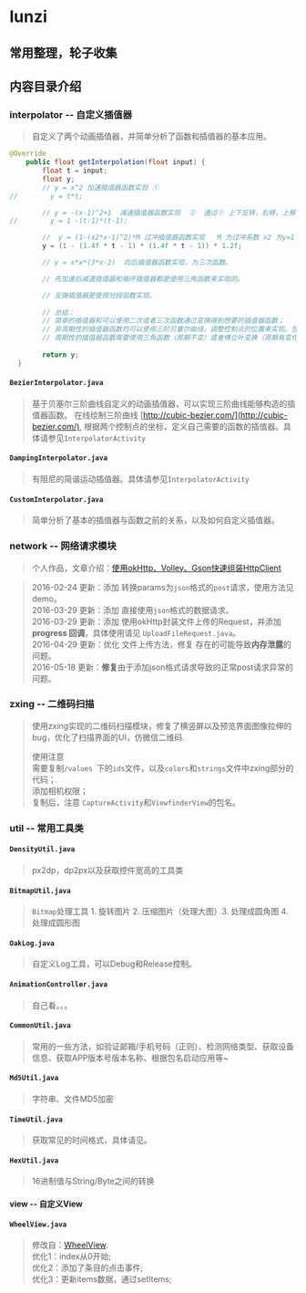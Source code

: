 # lunzi
常用整理，轮子收集
---
## 内容目录介绍

###   interpolator -- 自定义插值器
> 自定义了两个动画插值器，并简单分析了函数和插值器的基本应用。

```java
@Override
    public float getInterpolation(float input) {
        float t = input;
        float y;
        // y = x^2 加速插值器函数实现 ①
//        y = t*t;

        // y = -(x-1)^2+1  减速插值器函数实现  ②  通过① 上下反转，右移，上移 得到
//        y = 1 -(t-1)*(t-1);

        //  y = (1-(x2*x-1)^2)*M 过冲插值器函数实现   M 为过冲系数 x2 为y=1 是函数两个解中较大的那个。 也可使用三角函数来实现。
        y = (1 - (1.4f * t - 1) * (1.4f * t - 1)) * 1.2f;

        // y = x*x*(3*x-2)  向后插值器函数实现，为三次函数。

        // 先加速后减速插值器和循环插值器都是使用三角函数来实现的。

        // 反弹插值器是使用分段函数实现。
        
        // 总结：
        // 简单的插值器和可以使用二次或者三次函数通过变换得到想要的插值器函数；
        // 非周期性的插值器函数均可以使用三阶贝塞尔曲线，调整控制点的位置来实现。包括上面的加速、减速、过冲、向后，先加速后减速；
        // 周期性的插值器函数需要使用三角函数（周期不变）或者傅立叶变换（周期有变化）来实现。上面的循环和先加速再减速；
        
        return y;
  }
```
    
#### `BezierInterpolator.java `
> 基于贝塞尔三阶曲线自定义的动画插值器，可以实现三阶曲线能够构造的插值器函数。 
> 在线绘制三阶曲线 [http://cubic-bezier.com/](http://cubic-bezier.com/), 根据两个控制点的坐标，定义自己需要的函数的插值器。具体请参见`InterpolatorActivity`

#### `DampingInterpolator.java`
> 有阻尼的简谐运动插值器。具体请参见`InterpolatorActivity`

#### `CustomInterpolator.java`
> 简单分析了基本的插值器与函数之前的关系，以及如何自定义插值器。

###   network -- 网络请求模块
> 个人作品，文章介绍：[使用okHttp、Volley、Gson快速组装HttpClient](http://oakzmm.com/2015/07/22/okHttp-Volley-Gson/)  

> 2016-02-24  更新：添加 转换params为`json`格式的`post`请求，使用方法见demo。  
> 2016-03-29  更新：添加 直接使用`json`格式的数据请求。  
> 2016-03-29  更新：添加 使用okHttp封装文件上传的Request，并添加**progress 回调**，具体使用请见 `UploadFileRequest.java`。   
> 2016-04-29  更新：优化 文件上传方法，修复 存在的可能导致**内存泄露**的问题。   
> 2016-05-18  更新：**修复**由于添加json格式请求导致的正常post请求异常的问题。

### zxing -- 二维码扫描
> 使用zxing实现的二维码扫描模块，修复了横竖屏以及预览界面图像拉伸的bug，优化了扫描界面的UI，仿微信二维码. 
>
> 使用注意  
> 需要复制`/values `下的`ids`文件，以及`colors`和`strings`文件中zxing部分的代码；  
> 添加相机权限；  
> 复制后，注意 `CaptureActivity`和`ViewfinderView`的包名。    

###  util -- 常用工具类
#### `DensityUtil.java` 

> px2dp，dp2px以及获取控件宽高的工具类

#### `BitmapUtil.java `

> `Bitmap`处理工具 1. 旋转图片 2. 压缩图片（处理大图）3. 处理成圆角图 4. 处理成圆形图

#### `OakLog.java `

> 自定义Log工具，可以Debug和Release控制。

#### `AnimationController.java` 

> 自己看。。。

#### `CommonUtil.java` 

> 常用的一些方法，如验证邮箱/手机号码（正则）、检测网络类型、获取设备信息、获取APP版本号版本名称、根据包名启动应用等~

#### `Md5Util.java`

> 字符串、文件MD5加密

#### `TimeUtil.java`

> 获取常见的时间格式，具体请见。

#### `HexUtil.java`

> 16进制值与String/Byte之间的转换

#### view -- 自定义View

#### `WheelView.java`
> 修改自：[WheelView](https://github.com/wangjiegulu/WheelView).  
> 优化1：index从0开始;  
> 优化2：添加了条目的点击事件;  
> 优化3：更新items数据，通过setItems;  

